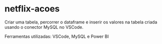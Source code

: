 # netflix-acoes

Criar uma tabela, percorrer o dataframe e inserir os valores na tabela criada usando o conector MySQL no VSCode.

Ferramentas utilizadas: VSCode, MySQL e Power BI
